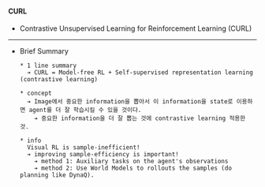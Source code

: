 #### CURL

- Contrastive Unsupervised Learning for Reinforcement Learning (CURL)

----

- Brief Summary

  
      * 1 line summary
        ➔ CURL = Model-free RL + Self-supervised representation learning (contrastive learning)
  
      * concept
        ➔ Image에서 중요한 information을 뽑아서 이 information을 state로 이용하면 agent를 더 잘 학습시킬 수 있을 것이다.
          ➔ 중요한 information을 더 잘 뽑는 것에 contrastive learning 적용한 것.
  
      * info
        Visual RL is sample-inefficient!
        ➔ improving sample-efficiency is important!
          ➔ method 1: Auxiliary tasks on the agent's observations
          ➔ method 2: Use World Models to rollouts the samples (do planning like DynaQ).
      
   
    
  

    





